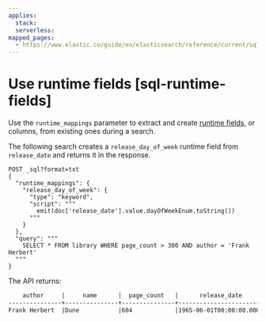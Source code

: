 ```yaml
---
applies:
  stack:
  serverless:
mapped_pages:
  - https://www.elastic.co/guide/en/elasticsearch/reference/current/sql-runtime-fields.html
---
```


# Use runtime fields [sql-runtime-fields]

Use the `runtime_mappings` parameter to extract and create [runtime fields](../../../manage-data/data-store/mapping/runtime-fields.md), or columns, from existing ones during a search.

The following search creates a `release_day_of_week` runtime field from `release_date` and returns it in the response.

```console
POST _sql?format=txt
{
  "runtime_mappings": {
    "release_day_of_week": {
      "type": "keyword",
      "script": """
        emit(doc['release_date'].value.dayOfWeekEnum.toString())
      """
    }
  },
  "query": """
    SELECT * FROM library WHERE page_count > 300 AND author = 'Frank Herbert'
  """
}
```

The API returns:

```txt
    author     |     name      |  page_count   |      release_date      |release_day_of_week
---------------+---------------+---------------+------------------------+-------------------
Frank Herbert  |Dune           |604            |1965-06-01T00:00:00.000Z|TUESDAY
```


